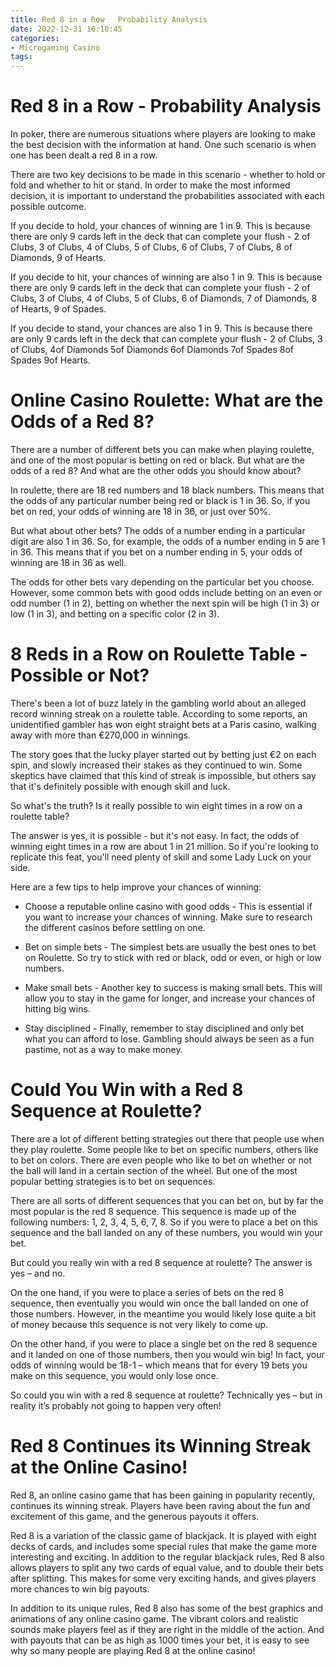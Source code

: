 ```yaml
---
title: Red 8 in a Row   Probability Analysis
date: 2022-12-31 10:10:45
categories:
- Microgaming Casino
tags:
---
```



#  Red 8 in a Row - Probability Analysis

In poker, there are numerous situations where players are looking to make the best decision with the information at hand. One such scenario is when one has been dealt a red 8 in a row.

There are two key decisions to be made in this scenario - whether to hold or fold and whether to hit or stand. In order to make the most informed decision, it is important to understand the probabilities associated with each possible outcome.

If you decide to hold, your chances of winning are 1 in 9. This is because there are only 9 cards left in the deck that can complete your flush - 2 of Clubs, 3 of Clubs, 4 of Clubs, 5 of Clubs, 6 of Clubs, 7 of Clubs, 8 of Diamonds, 9 of Hearts.

If you decide to hit, your chances of winning are also 1 in 9. This is because there are only 9 cards left in the deck that can complete your flush - 2 of Clubs, 3 of Clubs, 4 of Clubs, 5 of Clubs, 6 of Diamonds, 7 of Diamonds, 8 of Hearts, 9 of Spades.

If you decide to stand, your chances are also 1 in 9. This is because there are only 9 cards left in the deck that can complete your flush - 2 of Clubs, 3 of Clubs, 4of Diamonds 5of Diamonds 6of Diamonds 7of Spades 8of Spades 9of Hearts.

#  Online Casino Roulette: What are the Odds of a Red 8?

There are a number of different bets you can make when playing roulette, and one of the most popular is betting on red or black. But what are the odds of a red 8? And what are the other odds you should know about?

In roulette, there are 18 red numbers and 18 black numbers. This means that the odds of any particular number being red or black is 1 in 36. So, if you bet on red, your odds of winning are 18 in 36, or just over 50%.

But what about other bets? The odds of a number ending in a particular digit are also 1 in 36. So, for example, the odds of a number ending in 5 are 1 in 36. This means that if you bet on a number ending in 5, your odds of winning are 18 in 36 as well.

The odds for other bets vary depending on the particular bet you choose. However, some common bets with good odds include betting on an even or odd number (1 in 2), betting on whether the next spin will be high (1 in 3) or low (1 in 3), and betting on a specific color (2 in 3).

#  8 Reds in a Row on Roulette Table - Possible or Not?

There's been a lot of buzz lately in the gambling world about an alleged record winning streak on a roulette table. According to some reports, an unidentified gambler has won eight straight bets at a Paris casino, walking away with more than €270,000 in winnings.

The story goes that the lucky player started out by betting just €2 on each spin, and slowly increased their stakes as they continued to win. Some skeptics have claimed that this kind of streak is impossible, but others say that it's definitely possible with enough skill and luck.

So what's the truth? Is it really possible to win eight times in a row on a roulette table?

The answer is yes, it is possible - but it's not easy. In fact, the odds of winning eight times in a row are about 1 in 21 million. So if you're looking to replicate this feat, you'll need plenty of skill and some Lady Luck on your side.

Here are a few tips to help improve your chances of winning:

- Choose a reputable online casino with good odds - This is essential if you want to increase your chances of winning. Make sure to research the different casinos before settling on one.

- Bet on simple bets - The simplest bets are usually the best ones to bet on Roulette. So try to stick with red or black, odd or even, or high or low numbers.

- Make small bets - Another key to success is making small bets. This will allow you to stay in the game for longer, and increase your chances of hitting big wins.

- Stay disciplined - Finally, remember to stay disciplined and only bet what you can afford to lose. Gambling should always be seen as a fun pastime, not as a way to make money.

#  Could You Win with a Red 8 Sequence at Roulette?

There are a lot of different betting strategies out there that people use when they play roulette. Some people like to bet on specific numbers, others like to bet on colors. There are even people who like to bet on whether or not the ball will land in a certain section of the wheel. But one of the most popular betting strategies is to bet on sequences.

There are all sorts of different sequences that you can bet on, but by far the most popular is the red 8 sequence. This sequence is made up of the following numbers: 1, 2, 3, 4, 5, 6, 7, 8. So if you were to place a bet on this sequence and the ball landed on any of these numbers, you would win your bet.

But could you really win with a red 8 sequence at roulette? The answer is yes – and no.

On the one hand, if you were to place a series of bets on the red 8 sequence, then eventually you would win once the ball landed on one of those numbers. However, in the meantime you would likely lose quite a bit of money because this sequence is not very likely to come up.

On the other hand, if you were to place a single bet on the red 8 sequence and it landed on one of those numbers, then you would win big! In fact, your odds of winning would be 18-1 – which means that for every 19 bets you make on this sequence, you would only lose once.

So could you win with a red 8 sequence at roulette? Technically yes – but in reality it’s probably not going to happen very often!

#  Red 8 Continues its Winning Streak at the Online Casino!

Red 8, an online casino game that has been gaining in popularity recently, continues its winning streak. Players have been raving about the fun and excitement of this game, and the generous payouts it offers.

Red 8 is a variation of the classic game of blackjack. It is played with eight decks of cards, and includes some special rules that make the game more interesting and exciting. In addition to the regular blackjack rules, Red 8 also allows players to split any two cards of equal value, and to double their bets after splitting. This makes for some very exciting hands, and gives players more chances to win big payouts.

In addition to its unique rules, Red 8 also has some of the best graphics and animations of any online casino game. The vibrant colors and realistic sounds make players feel as if they are right in the middle of the action. And with payouts that can be as high as 1000 times your bet, it is easy to see why so many people are playing Red 8 at the online casino!